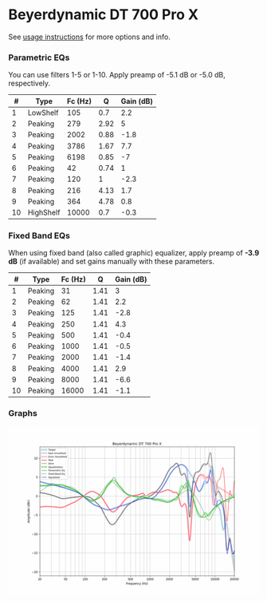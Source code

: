 # Beyerdynamic DT 700 Pro X
See [usage instructions](https://github.com/jaakkopasanen/AutoEq#usage) for more options and info.

### Parametric EQs
You can use filters 1-5 or 1-10. Apply preamp of -5.1 dB or -5.0 dB, respectively.

|   # | Type      |   Fc (Hz) |    Q |   Gain (dB) |
|-----|-----------|-----------|------|-------------|
|   1 | LowShelf  |       105 | 0.7  |         2.2 |
|   2 | Peaking   |       279 | 2.92 |         5   |
|   3 | Peaking   |      2002 | 0.88 |        -1.8 |
|   4 | Peaking   |      3786 | 1.67 |         7.7 |
|   5 | Peaking   |      6198 | 0.85 |        -7   |
|   6 | Peaking   |        42 | 0.74 |         1   |
|   7 | Peaking   |       120 | 1    |        -2.3 |
|   8 | Peaking   |       216 | 4.13 |         1.7 |
|   9 | Peaking   |       364 | 4.78 |         0.8 |
|  10 | HighShelf |     10000 | 0.7  |        -0.3 |

### Fixed Band EQs
When using fixed band (also called graphic) equalizer, apply preamp of **-3.9 dB** (if available) and set gains manually with these parameters.

|   # | Type    |   Fc (Hz) |    Q |   Gain (dB) |
|-----|---------|-----------|------|-------------|
|   1 | Peaking |        31 | 1.41 |         3   |
|   2 | Peaking |        62 | 1.41 |         2.2 |
|   3 | Peaking |       125 | 1.41 |        -2.8 |
|   4 | Peaking |       250 | 1.41 |         4.3 |
|   5 | Peaking |       500 | 1.41 |        -0.4 |
|   6 | Peaking |      1000 | 1.41 |        -0.5 |
|   7 | Peaking |      2000 | 1.41 |        -1.4 |
|   8 | Peaking |      4000 | 1.41 |         2.9 |
|   9 | Peaking |      8000 | 1.41 |        -6.6 |
|  10 | Peaking |     16000 | 1.41 |        -1.1 |

### Graphs
![](./Beyerdynamic%20DT%20700%20Pro%20X.png)
